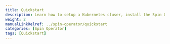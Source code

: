 ```yaml
---
title: Quickstart
description: Learn how to setup a Kubernetes cluser, install the Spin Operator and run your first Spin App
weight: 2
manualLinkRelref: ../spin-operator/quickstart
categories: [Spin Operator]
tags: [Quickstart]
---
```


<!--- This page is used to render a link to the Spin Operator Quickstart in the TOC -->